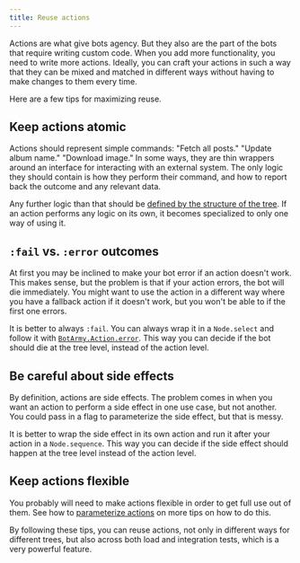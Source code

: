 ```yaml
---
title: Reuse actions
---
```


Actions are what give bots agency. But they also are the part of the bots that
require writing custom code. When you add more functionality, you need to write more
actions. Ideally, you can craft your actions in such a way that they can be mixed
and matched in different ways without having to make changes to them every time.

Here are a few tips for maximizing reuse.

## Keep actions atomic

Actions should represent simple commands: "Fetch all posts." "Update album name."
"Download image." In some ways, they are thin wrappers around an interface for
interacting with an external system. The only logic they should contain is how they
perform their command, and how to report back the outcome and any relevant data.

Any further logic than that should be [defined by the structure of the tree][logic].
If an action performs any logic on its own, it becomes specialized to only one way of
using it.

## `:fail` vs. `:error` outcomes

At first you may be inclined to make your bot error if an action doesn't work. This
makes sense, but the problem is that if your action errors, the bot will die
immediately. You might want to use the action in a different way where you have a
fallback action if it doesn't work, but you won't be able to if the first one errors.

It is better to always `:fail`. You can always wrap it in a `Node.select` and follow
it with [`BotArmy.Action.error`][error]. This way you can decide if the bot should
die
at the tree level, instead of the action level.

## Be careful about side effects

By definition, actions are side effects. The problem comes in when you want an
action to perform a side effect in one use case, but not another. You could pass in
a flag to parameterize the side effect, but that is messy.

It is better to wrap the side effect in its own action and run it after your action
in a `Node.sequence`. This way you can decide if the side effect should happen at the
tree level instead of the action level.

## Keep actions flexible

You probably will need to make actions flexible in order to get full use out of them.
See how to [parameterize actions][flexible] on more tips on how to do this.

By following these tips, you can reuse actions, not only in different ways for
different trees, but also across both load and integration tests, which is a very
powerful feature.

[logic]: ../conditionally-run-actions/
[error]: https://git.corp.adobe.com/pages/manticore/bot_army/BotArmy.Actions.html#error/2
[flexible]: ../parameterize-actions/
